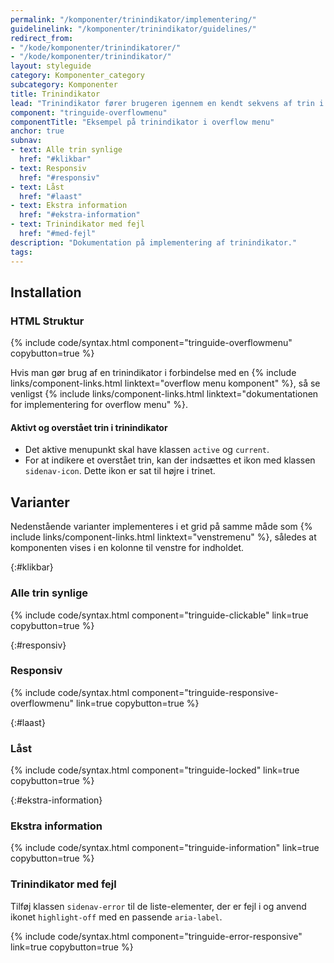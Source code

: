 ```yaml
---
permalink: "/komponenter/trinindikator/implementering/"
guidelinelink: "/komponenter/trinindikator/guidelines/"
redirect_from:
- "/kode/komponenter/trinindikatorer/"
- "/kode/komponenter/trinindikator/"
layout: styleguide
category: Komponenter_category
subcategory: Komponenter
title: Trinindikator
lead: "Trinindikator fører brugeren igennem en kendt sekvens af trin i en løsning."
component: "tringuide-overflowmenu"
componentTitle: "Eksempel på trinindikator i overflow menu"
anchor: true
subnav:
- text: Alle trin synlige
  href: "#klikbar"
- text: Responsiv
  href: "#responsiv"
- text: Låst
  href: "#laast"
- text: Ekstra information
  href: "#ekstra-information"
- text: Trinindikator med fejl
  href: "#med-fejl"
description: "Dokumentation på implementering af trinindikator."
tags:
---
```


## Installation

### HTML Struktur

{% include code/syntax.html component="tringuide-overflowmenu" copybutton=true %}

Hvis man gør brug af en trinindikator i forbindelse med en {% include links/component-links.html linktext="overflow menu komponent" %}, så se venligst {% include links/component-links.html linktext="dokumentationen for implementering for overflow menu" %}.

#### Aktivt og overstået trin i trinindikator

- Det aktive menupunkt skal have klassen `active` og `current`.
- For at indikere et overstået trin, kan der indsættes et ikon med klassen `sidenav-icon`. Dette ikon er sat til højre i trinet.

## Varianter

Nedenstående varianter implementeres i et grid på samme måde som {% include links/component-links.html linktext="venstremenu" %}, således at komponenten vises i en kolonne til venstre for indholdet.

{:#klikbar}
### Alle trin synlige
{% include code/syntax.html component="tringuide-clickable" link=true copybutton=true %}

{:#responsiv}
### Responsiv
{% include code/syntax.html component="tringuide-responsive-overflowmenu" link=true copybutton=true %}

{:#laast}
### Låst
{% include code/syntax.html component="tringuide-locked" link=true copybutton=true %}

{:#ekstra-information}
### Ekstra information
{% include code/syntax.html component="tringuide-information" link=true copybutton=true %}

### Trinindikator med fejl

Tilføj klassen `sidenav-error` til de liste-elementer, der er fejl i og anvend ikonet `highlight-off` med en passende `aria-label`.

{% include code/syntax.html component="tringuide-error-responsive" link=true copybutton=true %}